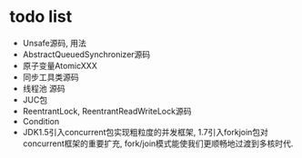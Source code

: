 # todo list



* Unsafe源码, 用法
* AbstractQueuedSynchronizer源码
* 原子变量AtomicXXX
* 同步工具类源码
* 线程池 源码
* JUC包
* ReentrantLock, ReentrantReadWriteLock源码
* Condition
* JDK1.5引入concurrent包实现粗粒度的并发框架, 1.7引入forkjoin包对concurrent框架的重要扩充, fork/join模式能使我们更顺畅地过渡到多核时代.
